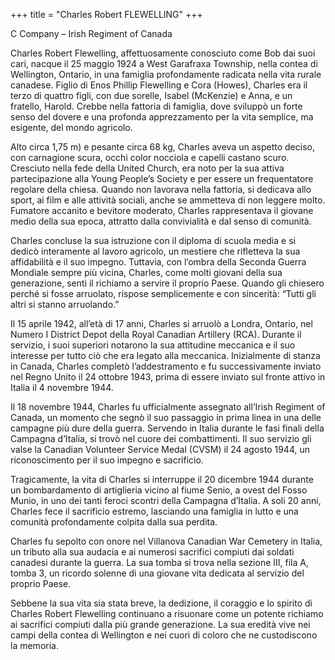 +++
title = "Charles Robert FLEWELLING"
+++

C Company – Irish Regiment of Canada

Charles Robert Flewelling, affettuosamente conosciuto come Bob dai suoi cari, nacque il 25 maggio 1924 a West Garafraxa Township, nella contea di Wellington, Ontario, in una famiglia profondamente radicata nella vita rurale canadese. Figlio di Enos Phillip Flewelling e Cora (Howes), Charles era il terzo di quattro figli, con due sorelle, Isabel (McKenzie) e Anna, e un fratello, Harold. Crebbe nella fattoria di famiglia, dove sviluppò un forte senso del dovere e una profonda apprezzamento per la vita semplice, ma esigente, del mondo agricolo.

Alto circa 1,75 m) e pesante circa 68 kg, Charles aveva un aspetto deciso, con carnagione scura, occhi color nocciola e capelli castano scuro. Cresciuto nella fede della United Church, era noto per la sua attiva partecipazione alla Young People’s Society e per essere un frequentatore regolare della chiesa. 
Quando non lavorava nella fattoria, si dedicava allo sport, ai film e alle attività sociali, anche se ammetteva di non leggere molto. 
Fumatore accanito e bevitore moderato, Charles rappresentava il giovane medio della sua epoca, attratto dalla convivialità e dal senso di comunità.

Charles concluse la sua istruzione con il diploma di scuola media e si dedicò interamente al lavoro agricolo, un mestiere che rifletteva la sua affidabilità e il suo impegno. Tuttavia, con l’ombra della Seconda Guerra Mondiale sempre più vicina, Charles, come molti giovani della sua generazione, sentì il richiamo a servire il proprio Paese. Quando gli chiesero perché si fosse arruolato, rispose semplicemente e con sincerità: “Tutti gli altri si stanno arruolando.”

Il 15 aprile 1942, all’età di 17 anni, Charles si arruolò a Londra, Ontario, nel Numero I District Depot della Royal Canadian Artillery (RCA). Durante il servizio, i suoi superiori notarono la sua attitudine meccanica e il suo interesse per tutto ciò che era legato alla meccanica. Inizialmente di stanza in Canada, Charles completò l’addestramento e fu successivamente inviato nel Regno Unito il 24 ottobre 1943, prima di essere inviato sul fronte attivo in Italia il 4 novembre 1944.

Il 18 novembre 1944, Charles fu ufficialmente assegnato all’Irish Regiment of Canada, un momento che segnò il suo passaggio in prima linea in una delle campagne più dure della guerra. 
Servendo in Italia durante le fasi finali della Campagna d’Italia, si trovò nel cuore dei combattimenti. Il suo servizio gli valse la Canadian Volunteer Service Medal (CVSM) il 24 agosto 1944, un riconoscimento per il suo impegno e sacrificio.

Tragicamente, la vita di Charles si interruppe il 20 dicembre 1944 durante un bombardamento di artiglieria vicino al fiume Senio, a ovest del Fosso Munio, in uno dei tanti feroci scontri della Campagna d’Italia. 
A soli 20 anni, Charles fece il sacrificio estremo, lasciando una famiglia in lutto e una comunità profondamente colpita dalla sua perdita.

Charles fu sepolto con onore nel Villanova Canadian War Cemetery in Italia, un tributo alla sua audacia e ai numerosi sacrifici compiuti dai soldati canadesi durante la guerra. 
La sua tomba si trova nella sezione III, fila A, tomba 3, un ricordo solenne di una giovane vita dedicata al servizio del proprio Paese.

Sebbene la sua vita sia stata breve, la dedizione, il coraggio e lo spirito di Charles Robert Flewelling continuano a risuonare come un potente richiamo ai sacrifici compiuti dalla più grande generazione. 
La sua eredità vive nei campi della contea di Wellington e nei cuori di coloro che ne custodiscono la memoria.

